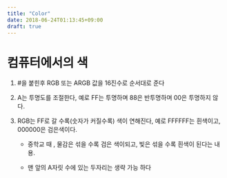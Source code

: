 ```yaml
---
title: "Color"
date: 2018-06-24T01:13:45+09:00
draft: true
---
```


# 컴퓨터에서의 색 

1. #을 붙힌후 RGB 또는 ARGB 값을 16진수로 순서대로 준다

2. A는 투명도를 조절한다, 예로 FF는 투명하며 88은 반투명하며 00은 투명하지 않다.

3. RGB는 FF로 갈 수록(숫자가 커질수록) 색이 연해진다, 예로 FFFFFF는 흰색이고, 000000은 검은색이다. 
    
    - 중학교 때 , 물감은 섞을 수록 검은 색이되고, 빛은 섞을 수록 흰색이 된다는 내용.

    - 맨 앞의 A자릿 수에 있는 두자리는 생략 가능 하다 